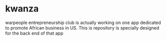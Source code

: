 # kwanza
warpeople entrepreneurship club is actually working on one app dedicated to promote African business in US. This is repository is specially designed for the back end of that app
